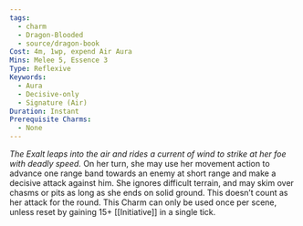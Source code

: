 ```yaml
---
tags:
  - charm
  - Dragon-Blooded
  - source/dragon-book
Cost: 4m, 1wp, expend Air Aura
Mins: Melee 5, Essence 3
Type: Reflexive
Keywords:
  - Aura
  - Decisive-only
  - Signature (Air)
Duration: Instant
Prerequisite Charms:
  - None
---
```

*The Exalt leaps into the air and rides a current of wind to strike at her foe with deadly speed.*
On her turn, she may use her movement action to advance one range band towards an enemy at short range and make a decisive attack against him. She ignores difficult terrain, and may skim over chasms or pits as long as she ends on solid ground. This doesn’t count as her attack for the round. This Charm can only be used once per scene, unless reset by gaining 15+ [[Initiative]] in a single tick.